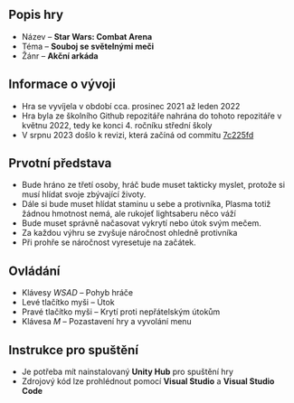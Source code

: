 ## Popis hry

- Název – **Star Wars: Combat Arena**
- Téma – **Souboj se světelnými meči**
- Žánr – **Akční arkáda**

## Informace o vývoji

- Hra se vyvíjela v období cca. prosinec 2021 až leden 2022
- Hra byla ze školního Github repozitáře nahrána do tohoto repozitáře v květnu 2022, tedy ke konci 4. ročníku střední školy
- V srpnu 2023 došlo k revizi, která začíná od commitu [7c225fd](https://github.com/JanDostal/spsse-prg-vlastni-3d-hra/commit/7c225fd4e3438586d2d2a61c7e988add56081778)

## Prvotní představa

- Bude hráno ze třetí osoby, hráč bude muset takticky myslet, protože si musí hlídat svoje zbývající životy.
- Dále si bude muset hlídat staminu u sebe a protivníka, Plasma totiž žádnou hmotnost nemá, ale rukojeť lightsaberu něco váží
- Bude muset správně načasovat vykrytí nebo útok svým mečem.
- Za každou výhru se zvyšuje náročnost ohledně protivníka
- Při prohře se náročnost vyresetuje na začátek.

## Ovládání

- Klávesy _WSAD_ – Pohyb hráče
- Levé tlačítko myši – Útok
- Pravé tlačítko myši – Krytí proti nepřátelským útokům
- Klávesa _M_ – Pozastavení hry a vyvolání menu

## Instrukce pro spuštění

- Je potřeba mít nainstalovaný **Unity Hub** pro spuštění hry
- Zdrojový kód lze prohlédnout pomocí **Visual Studio** a **Visual Studio Code**
